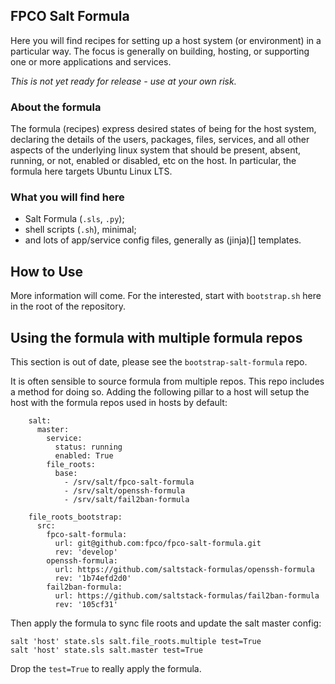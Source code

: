 ## FPCO Salt Formula

Here you will find recipes for setting up a host system (or environment) in a
particular way. The focus is generally on building, hosting, or supporting one
or more applications and services.

*This is not yet ready for release - use at your own risk.*


### About the formula

The formula (recipes) express desired states of being for the host system,
declaring the details of the users, packages, files, services, and all other
aspects of the underlying linux system that should be present, absent, running,
or not, enabled or disabled, etc on the host. In particular, the formula here
targets Ubuntu Linux LTS.


### What you will find here

* Salt Formula (`.sls`, `.py`);
* shell scripts (`.sh`), minimal;
* and lots of app/service config files, generally as (jinja)[] templates.


## How to Use

More information will come. For the interested, start with `bootstrap.sh` here
in the root of the repository.


## Using the formula with multiple formula repos

This section is out of date, please see the `bootstrap-salt-formula` repo.

It is often sensible to source formula from multiple repos. This repo includes a
method for doing so. Adding the following pillar to a host will setup the host
with the formula repos used in hosts by default:

```
    salt:
      master:
        service:
          status: running
          enabled: True
        file_roots:
          base:
            - /srv/salt/fpco-salt-formula
            - /srv/salt/openssh-formula
            - /srv/salt/fail2ban-formula

    file_roots_bootstrap:
      src:
        fpco-salt-formula:
          url: git@github.com:fpco/fpco-salt-formula.git
          rev: 'develop'
        openssh-formula:
          url: https://github.com/saltstack-formulas/openssh-formula
          rev: '1b74efd2d0'
        fail2ban-formula:
          url: https://github.com/saltstack-formulas/fail2ban-formula
          rev: '105cf31'
```

Then apply the formula to sync file roots and update the salt master config:

    salt 'host' state.sls salt.file_roots.multiple test=True
    salt 'host' state.sls salt.master test=True


Drop the `test=True` to really apply the formula.
